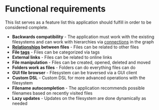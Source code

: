 # Functional requirements
This list serves as a feature list this application should fulfill in order to be considered complete.
- **Backwards compatibility** - The application must work with the existing filesystems and can work with 
hierarchies via [connections](../vocabulary.md/#connection) in the graph
- **[Relationships](../vocabulary.md/#relationship) between files** - Files can be related to other files
- **File [tags](../vocabulary.md/#tag)** - Files can be categorized via tags
- **External links** - Files can be related to online links
- **File manipulation** - Files can be created, opened, deleted and moved
- **Folders work as files** - Folders can do everything files can do
- **GUI file browser** - Filesystem can be traversed via a GUI client
- **Custom DSL** - Custom DSL for more advanced operations with the filesystem
- **Filename autocompletion** - The application recommends possible filenames based on recently visited files
- **Lazy updates** - Updates on the filesystem are done dynamically as needed